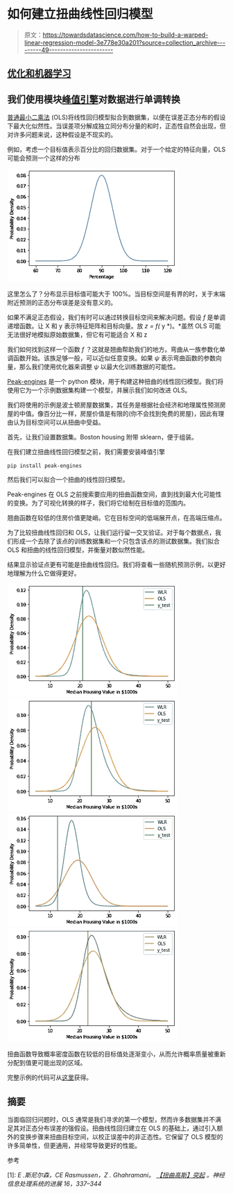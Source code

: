 # 如何建立扭曲线性回归模型

> 原文：<https://towardsdatascience.com/how-to-build-a-warped-linear-regression-model-3e778e30a201?source=collection_archive---------49----------------------->

## [优化和机器学习](https://towardsdatascience.com/tagged/optimization-and-ml)

## 我们使用模块[峰值引擎](https://github.com/rnburn/peak-engines)对数据进行单调转换

[普通最小二乘法](https://en.wikipedia.org/wiki/Ordinary_least_squares) (OLS)将线性回归模型拟合到数据集，以便在误差正态分布的假设下最大化似然性。当误差项分解成独立同分布分量的和时，正态性自然会出现，但对许多问题来说，这种假设是不现实的。

例如，考虑一个目标值表示百分比的回归数据集。对于一个给定的特征向量，OLS 可能会预测一个这样的分布

![](img/7c6e503526cfe851d7f1c4e9e77350a9.png)

这里怎么了？分布显示目标值可能大于 100%。当目标空间是有界的时，关于末端附近预测的正态分布误差是没有意义的。

如果不满足正态假设，我们有时可以通过转换目标空间来解决问题。假设 *f* 是单调递增函数。让 X 和 y 表示特征矩阵和目标向量。放 *z = f(* y *)。*虽然 OLS 可能无法很好地模拟原始数据集，但它有可能适合 X 和 z

我们如何找到这样一个函数 *f* ？这就是翘曲帮助我们的地方。弯曲从一族参数化单调函数开始。该族足够一般，可以近似任意变换。如果 *ψ* 表示弯曲函数的参数向量，那么我们使用优化器来调整 *ψ* 以最大化训练数据的可能性。

[Peak-engines](https://github.com/rnburn/peak-engines) 是一个 python 模块，用于构建这种扭曲的线性回归模型。我们将使用它为一个示例数据集构建一个模型，并展示我们如何改进 OLS。

我们将使用的示例是波士顿房屋数据集，其任务是根据社会经济和地理属性预测房屋的中值。像百分比一样，房屋价值是有限的(你不会找到免费的房屋)，因此有理由认为目标空间可以从扭曲中受益。

首先，让我们设置数据集。Boston housing 附带 sklearn，便于组装。

在我们建立扭曲线性回归模型之前，我们需要安装峰值引擎

```
pip install peak-engines
```

然后我们可以拟合一个扭曲的线性回归模型。

Peak-engines 在 OLS 之前搜索要应用的扭曲函数空间，直到找到最大化可能性的变换。为了可视化转换的样子，我们将它绘制在目标值的范围内。

翘曲函数在较低的住房价值更陡峭。它在目标空间的低端展开点，在高端压缩点。

为了比较扭曲线性回归和 OLS，让我们运行留一交叉验证。对于每个数据点，我们形成一个去除了该点的训练数据集和一个只包含该点的测试数据集。我们拟合 OLS 和扭曲的线性回归模型，并衡量对数似然性能。

结果显示验证点更有可能是扭曲线性回归。我们将查看一些随机预测示例，以更好地理解为什么它做得更好。

![](img/122f3a96369f9b53edadcf2b78f885ab.png)![](img/87f233d2e93f86733599d6f4d50982c0.png)![](img/566b1211008c2d53aa430079321b7bab.png)![](img/e773d4a5cb79a8a8f2cf21836ec2399c.png)

扭曲函数导致概率密度函数在较低的目标值处逐渐变小，从而允许概率质量被重新分配到值更可能出现的区域。

完整示例的代码可从[这里](https://github.com/rnburn/peak-engines/blob/master/example/boston_housing.ipynb)获得。

## 摘要

当面临回归问题时，OLS 通常是我们寻求的第一个模型，然而许多数据集并不满足其对正态分布误差的强假设。扭曲线性回归建立在 OLS 的基础上，通过引入额外的变换步骤来扭曲目标空间，以校正误差中的非正态性。它保留了 OLS 模型的许多简单性，但更通用，并经常导致更好的性能。

参考

[1]: *E .斯尼尔森，CE Rasmussen，Z . Ghahramani。* [*【扭曲高斯】突起*](https://papers.nips.cc/paper/2481-warped-gaussian-processes.pdf) *。神经信息处理系统的进展 16，337–344*

[2]: [当您的模型具有非正态误差分布时该怎么办](https://medium.com/p/what-to-do-when-your-model-has-a-non-normal-error-distribution-f7c3862e475f?source=email-f55ad0a8217--writer.postDistributed&sk=f3d494b5f5a8b593f404e7af19a2fb37)